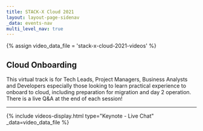 ```yaml
---
title: STACK-X Cloud 2021
layout: layout-page-sidenav
_data: events-nav
multi_level_nav: true
---
```

{% assign video_data_file = 'stack-x-cloud-2021-videos' %}

## Cloud Onboarding
This virtual track is for Tech Leads, Project Managers, Business Analysts and Developers especially those
looking to learn practical experience to onboard to cloud, including preparation for migration and day 2
operation. There is a live Q&A at the end of each session!

<hr />

{% include videos-display.html type="Keynote - Live Chat" _data=video_data_file %}